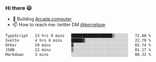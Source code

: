 ### Hi there 😃

- 🔨 Building [Arcade.computer](https://arcade.computer)
- 📫 How to reach me: twitter DM [@kernelsoe](https://twitter.com/kernelsoe)

<!--START_SECTION:waka-->

```txt
TypeScript   13 hrs 9 mins   ██████████████████▒░░░░░░   72.88 %
Svelte       4 hrs 6 mins    █████▓░░░░░░░░░░░░░░░░░░░   22.79 %
Other        29 mins         ▓░░░░░░░░░░░░░░░░░░░░░░░░   02.74 %
JSON         12 mins         ▒░░░░░░░░░░░░░░░░░░░░░░░░   01.17 %
Markdown     3 mins          ░░░░░░░░░░░░░░░░░░░░░░░░░   00.32 %
```

<!--END_SECTION:waka-->
